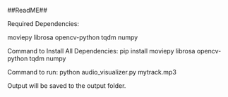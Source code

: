##ReadME##

Required Dependencies:

moviepy
librosa
opencv-python
tqdm
numpy

Command to Install All Dependencies:
pip install moviepy librosa opencv-python tqdm numpy

Command to run:
python audio_visualizer.py mytrack.mp3

Output will be saved to the output folder.
